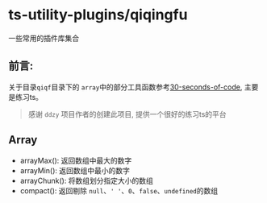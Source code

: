 # ts-utility-plugins/qiqingfu

一些常用的插件库集合

## 前言:
关于目录`qiqf`目录下的 `array`中的部分工具函数参考[30-seconds-of-code](https://github.com/30-seconds/30-seconds-of-code), 主要是练习ts。

> 感谢 `ddzy` 项目作者的创建此项目, 提供一个很好的练习ts的平台


## Array

 - arrayMax(): 返回数组中最大的数字
 - arrayMin(): 返回数组中最小的数字
 - arrayChunk(): 将数组划分指定大小的数组
 - compact(): 返回剔除 `null`、`' '`、`0`、`false`、`undefined`的数组
